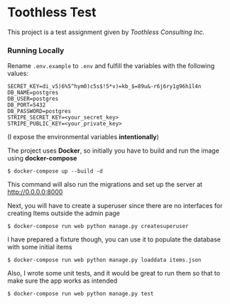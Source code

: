 # Toothless Test
This project is a test assignment given by *Toothless Consulting Inc.*


### Running Locally
Rename `.env.example` to `.env` and fulfill the variables with the following values:

```
SECRET_KEY=di_v5)6%5^hym0)c5s$!5*v)=kb_$=89u&-r6j6ry1g96h1l4n
DB_NAME=postgres
DB_USER=postgres
DB_PORT=5432
DB_PASSWORD=postgres
STRIPE_SECRET_KEY=<your_secret_key>
STRIPE_PUBLIC_KEY=<your_private_key>
```
(I expose the environmental variables **intentionally**)

The project uses **Docker**, so initially you have to build and run the image using **docker-compose**
```
$ docker-compose up --build -d
```
This command will also run the migrations and set up the server at http://0.0.0.0:8000

Next, you will have to create a superuser since there are no interfaces for creating Items outside the admin page
```
$ docker-compose run web python manage.py createsuperuser
``` 

I have prepared a fixture though, you can use it to populate the database with some initial items
```
$ docker-compose run web python manage.py loaddata items.json
```

Also, I wrote some unit tests, and it would be great to run them so that to make sure the app works as intended
```
$ docker-compose run web python manage.py test
```